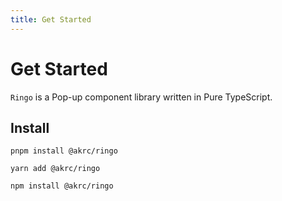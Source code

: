 ```yaml
---
title: Get Started
---
```


# Get Started

`Ringo` is a Pop-up component library written in Pure TypeScript.

## Install

<CodeGroup>
  <CodeGroupItem title="pnpm" active>

```bash:no-line-numbers
pnpm install @akrc/ringo
```

  </CodeGroupItem>

  <CodeGroupItem title="yarn">

```bash:no-line-numbers
yarn add @akrc/ringo
```

  </CodeGroupItem>

  <CodeGroupItem title="npm">

```bash:no-line-numbers
npm install @akrc/ringo
```

  </CodeGroupItem>
</CodeGroup>
